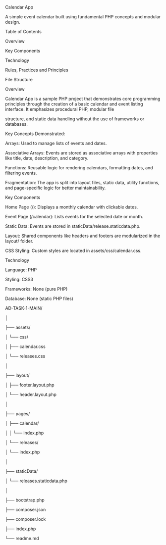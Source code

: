 Calendar App


A simple event calendar built using fundamental PHP concepts and modular design.



Table of Contents

Overview

Key Components

Technology

Rules, Practices and Principles

File Structure



Overview


Calendar App is a sample PHP project that demonstrates core programming principles through the creation of a basic calendar and event listing interface. It emphasizes procedural PHP, modular file 

structure, and static data handling without the use of frameworks or databases.

Key Concepts Demonstrated:

Arrays: Used to manage lists of events and dates.

Associative Arrays: Events are stored as associative arrays with properties like title, date, description, and category.

Functions: Reusable logic for rendering calendars, formatting dates, and filtering events.

Fragmentation: The app is split into layout files, static data, utility functions, and page-specific logic for better maintainability.



Key Components


Home Page (/): Displays a monthly calendar with clickable dates.

Event Page (/calendar): Lists events for the selected date or month.

Static Data: Events are stored in staticData/release.staticdata.php.

Layout: Shared components like headers and footers are modularized in the layout/ folder.

CSS Styling: Custom styles are located in assets/css/calendar.css.



Technology


Language: PHP

Styling: CSS3

Frameworks: None (pure PHP)

Database: None (static PHP files)


AD-TASK-1-MAIN/

│

├── assets/

│   └── css/

│       ├── calendar.css

│       └── releases.css

│

├── layout/

│   ├── footer.layout.php

│   └── header.layout.php

│

├── pages/

│   ├── calendar/

│   │   └── index.php

│   └── releases/

│       └── index.php

│

├── staticData/

│   └── releases.staticdata.php

│

├── bootstrap.php

├── composer.json

├── composer.lock

├── index.php

└── readme.md
